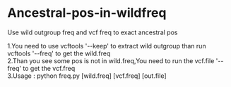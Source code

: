 # Ancestral-pos-in-wildfreq   
Use wild outgroup freq and vcf freq to exact ancestral pos   


1.You need to use vcftools '--keep' to extract wild outgroup than run vcftools '--freq' to get the wild.freq   
2.Than you see some pos is not in wild.freq,You need to run the vcf.file '--freq' to get the vcf.freq  
3.Usage : python freq.py [wild.freq] [vcf.freq] [out.file]

